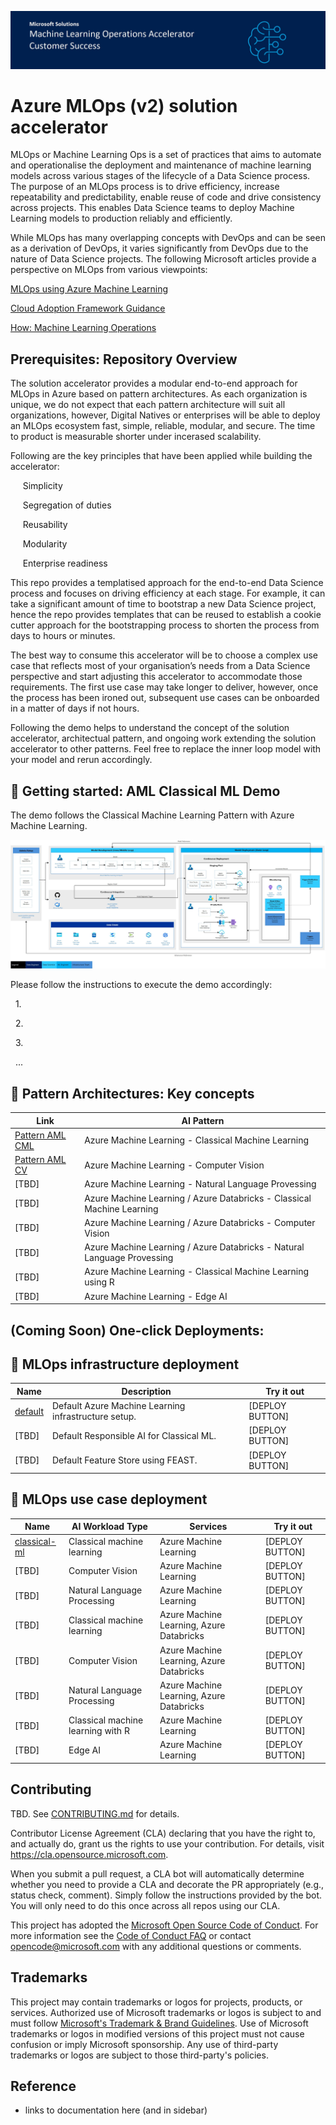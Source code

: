 ![Header](documentation/repositoryfiles/mlopsheader.jpg)

# Azure MLOps (v2) solution accelerator

MLOps or Machine Learning Ops is a set of practices that aims to automate and operationalise the deployment and maintenance of machine learning models across various stages of the lifecycle of a Data Science process. The purpose of an MLOps process is to drive efficiency, increase repeatability and predictability, enable reuse of code and drive consistency across projects. This enables Data Science teams to deploy Machine Learning models to production reliably and efficiently.  

While MLOps has many overlapping concepts with DevOps and can be seen as a derivation of DevOps, it varies significantly from DevOps due to the nature of Data Science projects. The following Microsoft articles provide a perspective on MLOps from various viewpoints: 

[MLOps using Azure Machine Learning](https://azure.microsoft.com/en-us/services/machine-learning/mlops/#features) 

[Cloud Adoption Framework Guidance](https://docs.microsoft.com/en-us/azure/cloud-adoption-framework/ready/azure-best-practices/ai-machine-learning-mlops) 

[How: Machine Learning Operations](https://docs.microsoft.com/en-us/azure/machine-learning/concept-model-management-and-deployment) 


## Prerequisites: Repository Overview

The solution accelerator provides a modular end-to-end approach for MLOps in Azure based on pattern architectures. As each organization is unique, we do not expect that each pattern architecture will suit all organizations, however, Digital Natives or enterprises will be able to deploy an MLOps ecosystem fast, simple, reliable, modular, and secure. The time to product is measurable shorter under incerased scalability.

Following are the key principles that have been applied while building the accelerator: 

&nbsp;&nbsp;&nbsp;&nbsp;&nbsp;Simplicity 
  
&nbsp;&nbsp;&nbsp;&nbsp;&nbsp;Segregation of duties 
  
&nbsp;&nbsp;&nbsp;&nbsp;&nbsp;Reusability 
  
&nbsp;&nbsp;&nbsp;&nbsp;&nbsp;Modularity
  
&nbsp;&nbsp;&nbsp;&nbsp;&nbsp;Enterprise readiness 

This repo provides a templatised approach for the end-to-end Data Science process and focuses on driving efficiency at each stage. For example, it can take a significant amount of time to bootstrap a new Data Science project, hence the repo provides templates that can be reused to establish a cookie cutter approach for the bootstrapping process to shorten the process from days to hours or minutes.

The best way to consume this accelerator will be to choose a complex use case that reflects most of your organisation’s needs from a Data Science perspective and start adjusting this accelerator to accommodate those requirements. The first use case may take longer to deliver, however, once the process has been ironed out, subsequent use cases can be onboarded in a matter of days if not hours.

Following the demo helps to understand the concept of the solution accelerator, architectual pattern, and ongoing work extending the solution accelerator to other patterns. Feel free to replace the inner loop model with your model and rerun accordingly.

 
## 👤 Getting started: AML Classical ML Demo
  
The demo follows the Classical Machine Learning Pattern with Azure Machine Learning.
  
![AML CML](/documentation/architecturepattern/AzureML_CML_Architecture_v0.7.jpg)
  
Please follow the instructions to execute the demo accordingly:
  
&nbsp;&nbsp;1.
  
&nbsp;&nbsp;2.
  
&nbsp;&nbsp;3.
  
&nbsp;&nbsp;...


## 📐 Pattern Architectures: Key concepts

| Link                                                    | AI Pattern                                                              |
| ------------------------------------------------------- | ----------------------------------------------------------------------- |
| [Pattern AML CML](https://github.com/Azure/mlops-v2/blob/main/documentation/architecturepattern/AzureML_CML_Architecture_v0.7.jpg) | Azure Machine Learning - Classical Machine Learning                     |
| [Pattern AML CV](https://github.com/Azure/mlops-v2/blob/main/documentation/architecturepattern/AzureML_SupervisedCV_Architecture_v0.5.jpg)                                                 | Azure Machine Learning - Computer Vision                                |
| [TBD]                                                   | Azure Machine Learning - Natural Language Provessing                    |
| [TBD]                                                   | Azure Machine Learning / Azure Databricks - Classical Machine Learning  |
| [TBD]                                                   | Azure Machine Learning / Azure Databricks - Computer Vision             |
| [TBD]                                                   | Azure Machine Learning / Azure Databricks - Natural Language Provessing |
| [TBD]                                                   | Azure Machine Learning - Classical Machine Learning using R             |
| [TBD]                                                   | Azure Machine Learning - Edge AI                                        |

  
## (Coming Soon) One-click Deployments:
  
## 📯 MLOps infrastructure deployment

| Name                                                    | Description                                          | Try it out      |
| ------------------------------------------------------- | ---------------------------------------------------- | --------------- |
| [default](https://github.com/Azure/mlops-infra-default) | Default Azure Machine Learning infrastructure setup. | [DEPLOY BUTTON] |
| [TBD]                                                   | Default Responsible AI for Classical ML.             | [DEPLOY BUTTON] |
| [TBD]                                                   | Default Feature Store using FEAST.                   | [DEPLOY BUTTON] |

## 📯 MLOps use case deployment

| Name                                                                | AI Workload Type                   | Services                                 | Try it out      |
|-------------------------------------------------------------------- | -----------------------------------| ---------------------------------------- | --------------- |
| [classical-ml](https://github.com/Azure/mlops-project-classical-ml) | Classical machine learning         | Azure Machine Learning                   | [DEPLOY BUTTON] |
| [TBD]                                                               | Computer Vision                    | Azure Machine Learning                   | [DEPLOY BUTTON] |
| [TBD]                                                               | Natural Language Processing        | Azure Machine Learning                   | [DEPLOY BUTTON] |
| [TBD]                                                               | Classical machine learning         | Azure Machine Learning, Azure Databricks | [DEPLOY BUTTON] |
| [TBD]                                                               | Computer Vision                    | Azure Machine Learning, Azure Databricks | [DEPLOY BUTTON] |
| [TBD]                                                               | Natural Language Processing        | Azure Machine Learning, Azure Databricks | [DEPLOY BUTTON] |
| [TBD]                                                               | Classical machine learning with R  | Azure Machine Learning                   | [DEPLOY BUTTON] |  
| [TBD]                                                               | Edge AI                            | Azure Machine Learning                   | [DEPLOY BUTTON] |  


## Contributing

TBD. See [CONTRIBUTING.md](CONTRIBUTING.md) for details.

Contributor License Agreement (CLA) declaring that you have the right to, and actually do, grant us
the rights to use your contribution. For details, visit https://cla.opensource.microsoft.com.

When you submit a pull request, a CLA bot will automatically determine whether you need to provide
a CLA and decorate the PR appropriately (e.g., status check, comment). Simply follow the instructions
provided by the bot. You will only need to do this once across all repos using our CLA.

This project has adopted the [Microsoft Open Source Code of Conduct](https://opensource.microsoft.com/codeofconduct/).
For more information see the [Code of Conduct FAQ](https://opensource.microsoft.com/codeofconduct/faq/) or
contact [opencode@microsoft.com](mailto:opencode@microsoft.com) with any additional questions or comments.


## Trademarks

This project may contain trademarks or logos for projects, products, or services. Authorized use of Microsoft
trademarks or logos is subject to and must follow
[Microsoft's Trademark & Brand Guidelines](https://www.microsoft.com/legal/intellectualproperty/trademarks/usage/general).
Use of Microsoft trademarks or logos in modified versions of this project must not cause confusion or imply Microsoft sponsorship.
Any use of third-party trademarks or logos are subject to those third-party's policies.
  
 
## Reference

- links to documentation here (and in sidebar)
